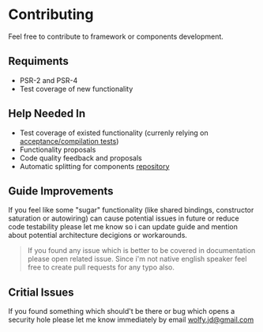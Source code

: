 # Contributing
Feel free to contribute to framework or components development. 

## Requiments
* PSR-2 and PSR-4
* Test coverage of new functionality

## Help Needed In
* Test coverage of existed functionality (currenly relying on [acceptance/compilation tests](https://travis-ci.org/spiral/application))
* Functionality proposals
* Code quality feedback and proposals 
* Automatic splitting for components [repository](https://github.com/spiral/components)

## Guide Improvements
If you feel like some "sugar" functionality (like shared bindings, constructor saturation or autowiring) can cause potential issues in future or reduce code testability please let me know so i can update guide and mention about potential architecture decigions or workarounds.

> If you found any issue which is better to be covered in documentation please open related issue. Since i'm not native english speaker feel free to create pull requests for any typo also.

## Critial Issues
If you found something which should't be there or bug which opens a security hole please let me know immediately by email wolfy.jd@gmail.com
